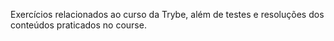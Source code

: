 Exercícios relacionados ao curso da Trybe, além de testes e resoluções dos conteúdos praticados no course.
